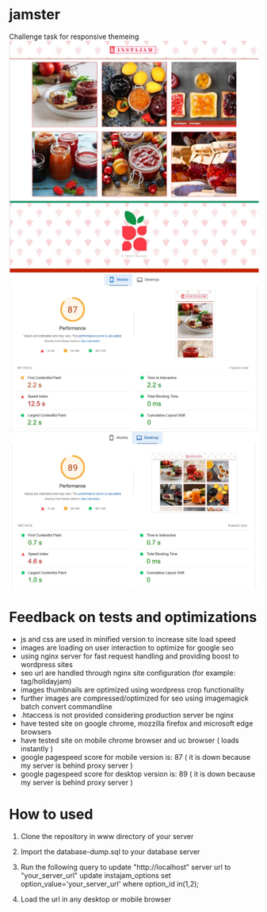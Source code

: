 # jamster
Challenge task for responsive themeing
![plot](screens/screen.jpg)
![plot](screens/mobile-score.jpg)
![plot](screens/desktop-score.jpg)

# Feedback on tests and optimizations
- js and css are used in minified version to increase site load speed
- images are loading on user interaction to optimize for google seo
- using nginx server for fast request handling and providing boost to wordpress sites
- seo url are handled through nginx site configuration (for example: tag/holidayjam)
- images thumbnails are optimized using wordpress crop functionality
- further images are compressed/optimized for seo using imagemagick batch convert commandline
- .htaccess is not provided considering production server be nginx
- have tested site on google chrome, mozzilla firefox and microsoft edge browsers
- have tested site on mobile chrome browser and uc browser ( loads instantly )
- google pagespeed score for mobile version is: 87 ( it is down because my server is behind proxy server )
- google pagespeed score for desktop version is: 89 ( it is down because my server is behind proxy server )

# How to used
1. Clone the repository in www directory of your server

2. Import the database-dump.sql to your database server

3. Run the following query to update "http://localhost" server url to "your_server_url"
update instajam_options set option_value='your_server_url' where option_id in(1,2);

4. Load the url in any desktop or mobile browser
